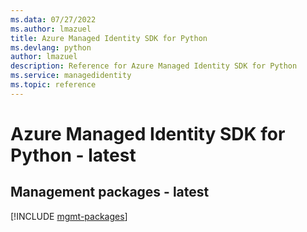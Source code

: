 ```yaml
---
ms.data: 07/27/2022
ms.author: lmazuel
title: Azure Managed Identity SDK for Python
ms.devlang: python
author: lmazuel
description: Reference for Azure Managed Identity SDK for Python
ms.service: managedidentity
ms.topic: reference
---
```

# Azure Managed Identity SDK for Python - latest

## Management packages - latest
[!INCLUDE [mgmt-packages](managed-identity-mgmt-index.md)]